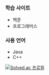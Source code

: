 
### 학습 사이트
* 백준
* 프로그래머스

### 사용 언어
* Java
* C++

[![Solved.ac 프로필](http://mazassumnida.wtf/api/v2/generate_badge?boj=rumaroo&)](https://solved.ac/rumaroo)
